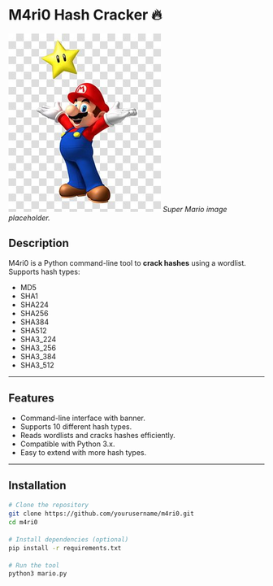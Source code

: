 # M4ri0 Hash Cracker 🔥

![Super Mario](pics/mario.jpeg)
*Super Mario image placeholder.*

## Description

M4ri0 is a Python command-line tool to **crack hashes** using a wordlist.  
Supports hash types:

- MD5
- SHA1
- SHA224
- SHA256
- SHA384
- SHA512
- SHA3_224
- SHA3_256
- SHA3_384
- SHA3_512

---

## Features

- Command-line interface with banner.
- Supports 10 different hash types.
- Reads wordlists and cracks hashes efficiently.
- Compatible with Python 3.x.
- Easy to extend with more hash types.

---

## Installation

```bash
# Clone the repository
git clone https://github.com/yourusername/m4ri0.git
cd m4ri0

# Install dependencies (optional)
pip install -r requirements.txt

# Run the tool
python3 mario.py
